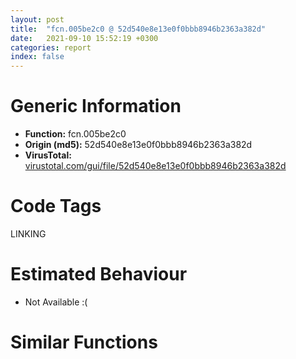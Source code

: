 ```yaml
---
layout: post
title:  "fcn.005be2c0 @ 52d540e8e13e0f0bbb8946b2363a382d"
date:   2021-09-10 15:52:19 +0300
categories: report
index: false
---
```


# Generic Information
- **Function:** fcn.005be2c0
- **Origin (md5):** 52d540e8e13e0f0bbb8946b2363a382d
- **VirusTotal:** [virustotal.com/gui/file/52d540e8e13e0f0bbb8946b2363a382d][virustotal_ref]

# Code Tags
<span class="tag" id="LINKING">LINKING</span>


# Estimated Behaviour
<ul><li class="bhv-desc" id="na">Not Available :(</li></ul>

# Similar Functions
<script type="text/javascript" src="https://www.gstatic.com/charts/loader.js"></script>
<script type="text/javascript">

    google.charts.load('current', {'packages':['corechart']});
    google.charts.setOnLoadCallback(drawChart);

    function drawChart() {
    var data = new google.visualization.DataTable();
        data.addColumn('number', 'X');
        data.addColumn('number', 'Y');
        data.addColumn({type: 'string', role: 'tooltip', 'p': {'html': true}});
        data.addColumn({'type': 'string', 'role': 'style'});
        
        data.addRows([
    [0, 0, '<b><a href="/report/fcn.005be2c0@52d540e8e13e0f0bbb8946b2363a382d">fcn.005be2c0</a><br>@52d540e8e13e0f0bbb8946b2363a382d</b><br>', 'point { fill-color: #e0440e; }'],

        ]);

    var options = {
        title: 'Similarity Plot',
        legend: 'none',
        colors: ['#dedbd9', '#e6693e', '#ec8f6e', '#f3b49f', '#f6c7b6'],
        tooltip: {isHtml: true, trigger: 'both'},
        explorer: {
        actions: ["dragToZoom", "rightClickToReset"],
        },
        chartArea: {
        width: '80%',
        height: '80%'
        },
        width: '100%',
        height: '100%'
    };

    var chart = new google.visualization.ScatterChart(document.getElementById('chart_div'));

    chart.draw(data, options);
    }
    
</script>


<div id="chart_div" style="width: 100%px; height: 100%;"></div>

# Disassembled Code
{% highlight nasm %}

push ebp
mov ebp, esp
push 0xffffffffffffffff
push 0x666ae8
mov eax, dword
push eax
sub esp, 0x148
mov eax, dword[section..data]
xor eax, ebp
mov dword[ebp-0x18], eax
push ebx
push esi
push edi
push eax
lea eax, [ebp-0xc]
mov dword
mov dword[ebp-0x10], esp
mov dword[ebp-0x68], ecx
mov eax, dword[ebp+8]
mov dword[ebp-0x64], eax
lea esi, [ecx+4]
push eax
lea eax, [ebp-0x4c]
push eax
mov ecx, esi
call fcn.005c9c70
lea eax, [ebp-0x50]
push eax
mov ecx, esi
call fcn.00552750
push eax
lea ecx, [ebp-0x4c]
call fcn.0055f930
test al, al
je off.b113
lea ecx, [ebp-0x4c]
call fcn.0055ac70
mov eax, dword[eax+0x18]
jmp off.b1755
lea ecx, [ebp-0xd4]
call fcn.00554dc0
mov dword[ebp-4], 0
lea ecx, [ebp-0x60]
call fcn.00554ef0
mov byte[ebp-4], 1
lea ecx, [ebp-0x90]
call fcn.00554ef0
mov byte[ebp-4], 2
lea ecx, [ebp-0x7c]
call fcn.00554ef0
mov byte[ebp-4], 3
lea ecx, [ebp-0xa8]
call fcn.00555060
mov byte[ebp-4], 4
lea ecx, [ebp-0x154]
call fcn.005551b0
mov byte[ebp-4], 5
lea ecx, [ebp-0x88]
call fcn.00550f60
mov byte[ebp-4], 6
lea ecx, [ebp-0x74]
call fcn.00550f60
mov byte[ebp-4], 7
mov dword[ebp-0x98], 0
lea eax, [ebp-0x98]
push eax
lea ecx, [ebp-0x60]
call fcn.00554f60
mov dword[eax], 0xf808df79
mov dword[ebp-0xac], 0
lea eax, [ebp-0xac]
push eax
lea ecx, [ebp-0x60]
call fcn.00554f60
mov dword[eax], 0x524c0417
mov dword[ebp-0x4c], 0
lea eax, [ebp-0x4c]
push eax
lea eax, [ebp-0x50]
push eax
lea ecx, [ebp-0x60]
call fcn.005535e0
movsd xmm0, qword[0x67abe0]
movsd qword[ebp-0x54], xmm0
lea eax, [ebp-0x60]
push eax
push ecx
lea eax, [ebp-0x54]
push eax
lea ecx, [ebp-0xd4]
call fcn.00554e10
add esp, 4
mov ecx, eax
call fcn.00554f40
mov dword[ebp-0x94], 0
lea eax, [ebp-0x94]
push eax
lea ecx, [ebp-0x90]
call fcn.00554f60
mov dword[eax], 0xec494348
movsd xmm0, qword[0x67ac00]
movsd qword[ebp-0x54], xmm0
lea eax, [ebp-0x90]
push eax
push ecx
lea eax, [ebp-0x54]
push eax
lea ecx, [ebp-0xd4]
call fcn.00554e10
add esp, 4
mov ecx, eax
call fcn.00554f40
lea eax, [ebp-0x50]
push eax
lea ecx, [ebp-0xd4]
call fcn.005540a0
lea eax, [ebp-0x50]
push eax
lea ecx, [ebp-0x7c]
call fcn.00552750
mov dword[ebp-0x9c], 0
lea eax, [ebp-0x9c]
push eax
lea ecx, [ebp-0x7c]
call fcn.00554f60
mov dword[eax], 0x4e3bcea1
movsd xmm0, qword[0x67aad0]
movsd qword[ebp-0x54], xmm0
lea eax, [ebp-0x7c]
push eax
push ecx
lea eax, [ebp-0x54]
push eax
lea ecx, [ebp-0xd4]
call fcn.00554e10
add esp, 4
mov ecx, eax
call fcn.00554f40
mov dword[ebp-0x4c], 0xb5ef8641
lea eax, [ebp-0x4c]
push eax
lea ecx, [ebp-0x154]
call fcn.00555240
mov byte[eax], 0x4f
mov dword[ebp-0x4c], 0xea4ecd1
lea eax, [ebp-0x4c]
push eax
lea ecx, [ebp-0x154]
call fcn.00555240
mov byte[eax], 0xd4
mov dword[ebp-0x4c], 0x3f
lea eax, [ebp-0x154]
push eax
lea eax, [ebp-0x4c]
push eax
lea ecx, [ebp-0xa8]
call fcn.005550b0
mov ecx, eax
call fcn.00555220
lea eax, [ebp-0x50]
push eax
lea ecx, [ebp-0xa8]
call fcn.00552750
mov byte[ebp-4], 8
wait
push ecx
lea ecx, [ebp-0x88]
call fcn.00555400
wait
mov dword[ebp-4], 7
mov byte[ebp-4], 0xa
wait
push 0xbb
lea ecx, [ebp-0x88]
call fcn.00555320
wait
mov dword[ebp-4], 7
mov byte[ebp-4], 0xc
wait
push 0xd3
lea ecx, [ebp-0x88]
call fcn.00555320
wait
mov dword[ebp-4], 7
lea eax, [ebp-0x50]
push eax
lea ecx, [ebp-0x88]
call fcn.00551150
mov esi, eax
lea eax, [ebp-0x4c]
push eax
lea ecx, [ebp-0x88]
call fcn.00551130
push dword[esi]
push dword[eax]
call fcn.00572d60
add esp, 8
mov byte[ebp-0x55], 0x63
lea eax, [ebp-0x55]
push eax
lea ecx, [ebp-0x74]
call fcn.00553080
mov byte[ebp-0x56], 0x9d
lea eax, [ebp-0x56]
push eax
lea ecx, [ebp-0x74]
call fcn.00553080
mov byte[ebp-0x57], 0x7d
lea eax, [ebp-0x57]
push eax
lea ecx, [ebp-0x74]
call fcn.00553080
mov byte[ebp-4], 0xe
wait
push 0xbb
lea ecx, [ebp-0x74]
call fcn.00553050
wait
mov dword[ebp-4], 7
lea eax, [ebp-0x50]
push eax
lea ecx, [ebp-0x74]
call fcn.00551150
mov esi, eax
lea eax, [ebp-0x4c]
push eax
lea ecx, [ebp-0x74]
call fcn.00551130
push dword[esi]
push dword[eax]
call fcn.0056fbd0
add esp, 8
mov edx, dword[ebp-0x64]
lea ecx, [ebp-0x30]
call fcn.00549f50
mov byte[ebp-4], 0x10
mov ecx, eax
call fcn.005bc550
push eax
mov eax, dword[ebp-0x68]
push dword[eax+0x14]
call fcn.005ba8f0
push eax
lea ecx, [ebp-0x48]
call fcn.005e9500
mov byte[ebp-4], 0x11
mov ecx, eax
call fcn.005bc550
sub esp, 0x18
mov ecx, esp
mov dword[ebp-0x50], esp
push eax
call fcn.005ba5e0
mov byte[ebp-4], 0x12
mov byte[ebp-4], 0x11
lea ecx, [ebp-0x4c]
call fcn.005cac40
mov byte[ebp-4], 0x13
mov ecx, eax
call fcn.00558630
push eax
call dword[sym.imp.KERNEL32.dll_GetProcAddress]
call eax
mov edi, eax
mov dword[ebp-0x50], edi
mov byte[ebp-4], 0x11
call fcn.00550de0
mov byte[ebp-4], 0x10
lea ecx, [ebp-0x48]
call fcn.005bc360
mov byte[ebp-4], 7
lea ecx, [ebp-0x30]
call fcn.005bc360
lea ecx, [ebp-0x114]
call fcn.00555c10
mov byte[ebp-4], 0x14
lea ecx, [ebp-0x24]
call fcn.00550f60
mov byte[ebp-4], 0x15
lea ecx, [ebp-0x3c]
call fcn.00550f60
mov byte[ebp-4], 0x16
lea ecx, [ebp-0xf4]
call fcn.005530f0
mov byte[ebp-4], 0x17
lea ecx, [ebp-0x134]
call fcn.00553250
mov byte[ebp-4], 0x18
lea ecx, [ebp-0xb4]
call fcn.00553a40
mov byte[ebp-4], 0x19
mov dword[ebp-0x4c], 0xbc4ad695
lea eax, [ebp-0x4c]
push eax
lea ecx, [ebp-0x24]
call fcn.00552c30
mov dword[ebp-0x4c], 0x3f2aa8d5
lea eax, [ebp-0x4c]
push eax
lea ecx, [ebp-0x24]
call fcn.00552c30
mov byte[ebp-4], 0x1a
wait
push 0xed
lea ecx, [ebp-0x24]
call fcn.00552cb0
wait
mov dword[ebp-4], 0x19
jmp off.b1208
lea eax, [ebp-0x50]
push eax
lea ecx, [ebp-0x24]
call fcn.00551150
mov esi, eax
lea eax, [ebp-0x4c]
push eax
lea ecx, [ebp-0x24]
call fcn.00551130
push dword[esi]
push dword[eax]
call fcn.0056fa00
add esp, 8
mov dword[ebp-0x50], 0x3ea1ff2e
lea eax, [ebp-0x24]
push eax
push ecx
lea eax, [ebp-0x50]
push eax
lea ecx, [ebp-0x114]
call fcn.00555c60
add esp, 4
mov ecx, eax
call fcn.00550f90
lea eax, [ebp-0x50]
push eax
lea ecx, [ebp-0x114]
call fcn.005540a0
mov dword[ebp-0x50], 0xc0f7c9ee
lea eax, [ebp-0x50]
push eax
lea ecx, [ebp-0x3c]
call fcn.00552c30
lea ecx, [ebp-0x3c]
call fcn.00551330
lea eax, [ebp-0x50]
push eax
lea ecx, [ebp-0x3c]
call fcn.00551150
mov esi, eax
lea eax, [ebp-0x4c]
push eax
lea ecx, [ebp-0x3c]
call fcn.00551130
push dword[esi]
push dword[eax]
call fcn.0056fa00
add esp, 8
mov dword[ebp-0x50], 0xbea8a71e
lea eax, [ebp-0x3c]
push eax
push ecx
lea eax, [ebp-0x50]
push eax
lea ecx, [ebp-0x114]
call fcn.00555c60
add esp, 4
mov ecx, eax
call fcn.00550f90
lea ecx, [ebp-0xf4]
call fcn.00553210
lea eax, [ebp-0x50]
push eax
lea ecx, [ebp-0xf4]
call fcn.005544d0
mov dword[ebp-0xa0], 0xf39e
mov dword[ebp-0x50], str.qMyBwcPaTJJ9OH4H1qtx93tdoxm7kmZX_
lea eax, [ebp-0x50]
push eax
lea ecx, [ebp-0x134]
call fcn.00555dc0
mov ecx, 0xe1a4
mov word[eax], cx
mov dword[ebp-0x50], str.m5cDZg8x3_
lea eax, [ebp-0x50]
push eax
lea ecx, [ebp-0x134]
call fcn.00555e30
lea eax, [ebp-0x134]
push eax
push ecx
lea eax, [ebp-0xa0]
push eax
lea ecx, [ebp-0xf4]
call fcn.00555d30
add esp, 4
mov ecx, eax
call fcn.00555da0
lea eax, [ebp-0x50]
push eax
lea ecx, [ebp-0xb4]
call fcn.005535c0
push dword[ebp-0x64]
mov ecx, dword[ebp-0x68]
lea ecx, [ecx+4]
call fcn.005c9b80
mov dword[eax], edi
mov byte[ebp-4], 0x18
lea ecx, [ebp-0xb4]
call fcn.0054b6c0
mov byte[ebp-4], 0x17
lea ecx, [ebp-0x134]
call fcn.0054b2a0
mov byte[ebp-4], 0x16
lea ecx, [ebp-0xf4]
call fcn.0054b250
mov byte[ebp-4], 0x15
lea ecx, [ebp-0x3c]
call fcn.00550f80
mov byte[ebp-4], 0x14
lea ecx, [ebp-0x24]
call fcn.00550f80
mov byte[ebp-4], 7
lea ecx, [ebp-0x114]
call fcn.0054d630
mov byte[ebp-4], 6
lea ecx, [ebp-0x74]
call fcn.00552f10
mov byte[ebp-4], 5
lea ecx, [ebp-0x88]
call fcn.00553970
mov byte[ebp-4], 4
lea ecx, [ebp-0x154]
call fcn.0054cab0
mov byte[ebp-4], 3
lea ecx, [ebp-0xa8]
call fcn.0054ca60
mov byte[ebp-4], 2
lea ecx, [ebp-0x7c]
call fcn.0054ca10
mov byte[ebp-4], 1
lea ecx, [ebp-0x90]
call fcn.0054ca10
mov byte[ebp-4], 0
lea ecx, [ebp-0x60]
call fcn.0054ca10
mov dword[ebp-4], 0xffffffff
lea ecx, [ebp-0xd4]
call fcn.0054c9c0
mov eax, edi
mov ecx, dword[ebp-0xc]
mov dword
pop ecx
pop edi
pop esi
pop ebx
mov ecx, dword[ebp-0x18]
xor ecx, ebp
call fcn.006060c4
mov esp, ebp
pop ebp
ret 4

{% endhighlight %}

[virustotal_ref]: https://www.virustotal.com/gui/file/52d540e8e13e0f0bbb8946b2363a382d